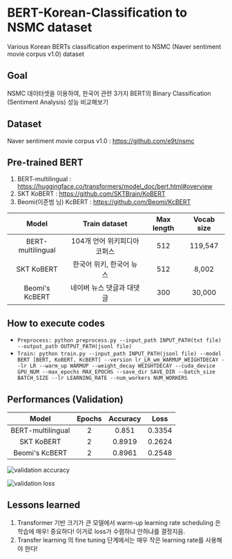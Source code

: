 # BERT-Korean-Classification to NSMC dataset
Various Korean BERTs classification experiment to NSMC (Naver sentiment movie corpus v1.0) dataset

## Goal
NSMC 데이터셋을 이용하여, 한국어 관련 3가지 BERT의 Binary Classification (Sentiment Analysis) 성능 비교해보기

## Dataset
Naver sentiment movie corpus v1.0 : https://github.com/e9t/nsmc

## Pre-trained BERT
1. BERT-multilingual : https://huggingface.co/transformers/model_doc/bert.html#overview
2. SKT KoBERT : https://github.com/SKTBrain/KoBERT
3. Beomi(이준범 님) KcBERT : https://github.com/Beomi/KcBERT

| Model | Train dataset | Max length | Vocab size | 
| :-------------: | :-------------: | :-------------: | :-------------: |
| BERT-multilingual | 104개 언어 위키피디아 코퍼스 | 512 | 119,547 |
| SKT KoBERT | 한국어 위키, 한국어 뉴스 | 512 | 8,002 |
| Beomi's KcBERT | 네이버 뉴스 댓글과 대댓글 | 300 | 30,000 |

## How to execute codes
 - `Preprocess: python preprocess.py --input_path INPUT_PATH(txt file) --output_path OUTPUT_PATH(jsonl file)`
 - `Train: python train.py --input_path INPUT_PATH(jsonl file) --model BERT [BERT, KoBERT, KcBERT]
 --version lr_LR_wm_WARMUP_WEIGHTDECAY --lr LR --warm_up WARMUP --weight_decay WEIGHTDECAY --cuda_device GPU_NUM
 --max_epochs MAX_EPOCHS --save_dir SAVE_DIR --batch_size BATCH_SIZE --lr LEARNING_RATE --num_workers NUM_WORKERS`
 
 ## Performances (Validation)
 
| Model | Epochs | Accuracy | Loss | 
| :-------------: | :-------------: | :-------------: | :-------------: |
| BERT-multilingual | 2 | 0.851 | 0.3354 |
| SKT KoBERT | 2 | 0.8919 | 0.2624 |
| Beomi's KcBERT | 2 | 0.8961 | 0.2548 |

![validation accuracy](https://user-images.githubusercontent.com/20228736/89353708-f428d300-d6f1-11ea-8e97-e60a45f52ccd.png)

![validation loss](https://user-images.githubusercontent.com/20228736/89353694-e96e3e00-d6f1-11ea-88e7-fd30a5400251.png)
 
 ## Lessons learned
 1. Transformer 기반 크기가 큰 모델에서 warm-up learning rate scheduling 은 학습에 매우! 중요하다! 이거로 loss가 수렴하냐 안하냐를 결정지음.
 2. Transfer learning 의 fine tuning 단계에서는 매우 작은 learning rate를 사용해야 한다! 